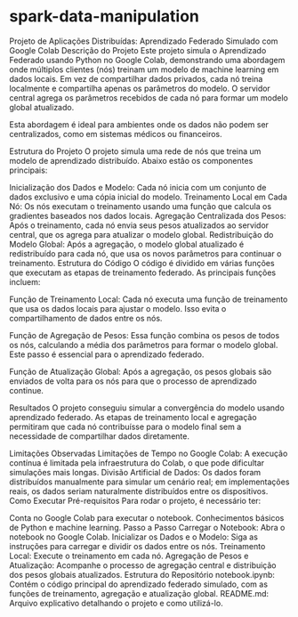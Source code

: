 # spark-data-manipulation
Projeto de Aplicações Distribuídas: Aprendizado Federado Simulado com Google Colab
Descrição do Projeto
Este projeto simula o Aprendizado Federado usando Python no Google Colab, demonstrando uma abordagem onde múltiplos clientes (nós) treinam um modelo de machine learning em dados locais. Em vez de compartilhar dados privados, cada nó treina localmente e compartilha apenas os parâmetros do modelo. O servidor central agrega os parâmetros recebidos de cada nó para formar um modelo global atualizado.

Esta abordagem é ideal para ambientes onde os dados não podem ser centralizados, como em sistemas médicos ou financeiros.

Estrutura do Projeto
O projeto simula uma rede de nós que treina um modelo de aprendizado distribuído. Abaixo estão os componentes principais:

Inicialização dos Dados e Modelo: Cada nó inicia com um conjunto de dados exclusivo e uma cópia inicial do modelo.
Treinamento Local em Cada Nó: Os nós executam o treinamento usando uma função que calcula os gradientes baseados nos dados locais.
Agregação Centralizada dos Pesos: Após o treinamento, cada nó envia seus pesos atualizados ao servidor central, que os agrega para atualizar o modelo global.
Redistribuição do Modelo Global: Após a agregação, o modelo global atualizado é redistribuído para cada nó, que usa os novos parâmetros para continuar o treinamento.
Estrutura do Código
O código é dividido em várias funções que executam as etapas de treinamento federado. As principais funções incluem:

Função de Treinamento Local: Cada nó executa uma função de treinamento que usa os dados locais para ajustar o modelo. Isso evita o compartilhamento de dados entre os nós.

Função de Agregação de Pesos: Essa função combina os pesos de todos os nós, calculando a média dos parâmetros para formar o modelo global. Este passo é essencial para o aprendizado federado.

Função de Atualização Global: Após a agregação, os pesos globais são enviados de volta para os nós para que o processo de aprendizado continue.

Resultados
O projeto conseguiu simular a convergência do modelo usando aprendizado federado. As etapas de treinamento local e agregação permitiram que cada nó contribuísse para o modelo final sem a necessidade de compartilhar dados diretamente.

Limitações Observadas
Limitações de Tempo no Google Colab: A execução contínua é limitada pela infraestrutura do Colab, o que pode dificultar simulações mais longas.
Divisão Artificial de Dados: Os dados foram distribuídos manualmente para simular um cenário real; em implementações reais, os dados seriam naturalmente distribuídos entre os dispositivos.
Como Executar
Pré-requisitos
Para rodar o projeto, é necessário ter:

Conta no Google Colab para executar o notebook.
Conhecimentos básicos de Python e machine learning.
Passo a Passo
Carregar o Notebook: Abra o notebook no Google Colab.
Inicializar os Dados e o Modelo: Siga as instruções para carregar e dividir os dados entre os nós.
Treinamento Local: Execute o treinamento em cada nó.
Agregação de Pesos e Atualização: Acompanhe o processo de agregação central e distribuição dos pesos globais atualizados.
Estrutura do Repositório
notebook.ipynb: Contém o código principal do aprendizado federado simulado, com as funções de treinamento, agregação e atualização global.
README.md: Arquivo explicativo detalhando o projeto e como utilizá-lo.
